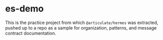 # es-demo

This is the practice project from which `@articulate/hermes` was extracted, pushed up to a repo as a sample for organization, patterns, and message contract documentation.
